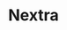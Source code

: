---
blog: https://mdxjs.com/blog/v2
codehost: https://github.com/shuding/nextra
logohandle: nextrasite
sort: nextra
title: Nextra
website: https://nextra.site/
---